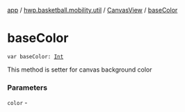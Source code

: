 [app](../../index.md) / [hwp.basketball.mobility.util](../index.md) / [CanvasView](index.md) / [baseColor](.)

# baseColor

`var baseColor: `[`Int`](https://kotlinlang.org/api/latest/jvm/stdlib/kotlin/-int/index.html)

This method is setter for canvas background color

### Parameters

`color` - 